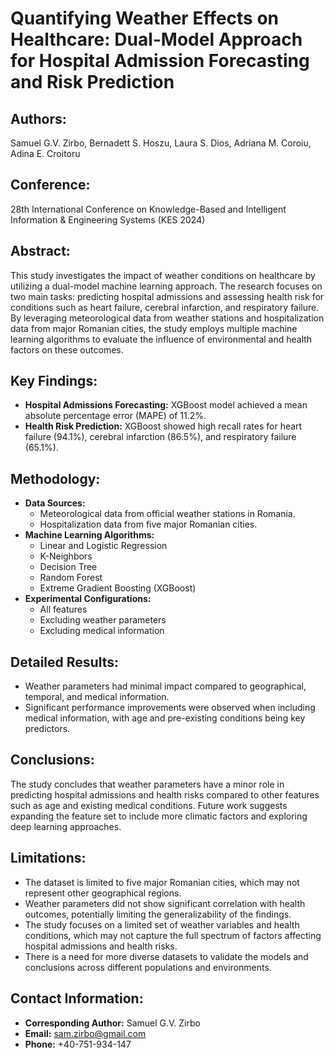 # Quantifying Weather Effects on Healthcare: Dual-Model Approach for Hospital Admission Forecasting and Risk Prediction

## Authors:

Samuel G.V. Zirbo, Bernadett S. Hoszu, Laura S. Dios, Adriana M. Coroiu, Adina E. Croitoru

## Conference:

28th International Conference on Knowledge-Based and Intelligent Information & Engineering Systems (KES 2024)

## Abstract:

This study investigates the impact of weather conditions on healthcare by utilizing a dual-model machine learning approach. The research focuses on two main tasks: predicting hospital admissions and assessing health risk for conditions such as heart failure, cerebral infarction, and respiratory failure. By leveraging meteorological data from weather stations and hospitalization data from major Romanian cities, the study employs multiple machine learning algorithms to evaluate the influence of environmental and health factors on these outcomes.

## Key Findings:

- **Hospital Admissions Forecasting:** XGBoost model achieved a mean absolute percentage error (MAPE) of 11.2%.
- **Health Risk Prediction:** XGBoost showed high recall rates for heart failure (94.1%), cerebral infarction (86.5%), and respiratory failure (65.1%).

## Methodology:

- **Data Sources:**
    - Meteorological data from official weather stations in Romania.
    - Hospitalization data from five major Romanian cities.
- **Machine Learning Algorithms:**
    - Linear and Logistic Regression
    - K-Neighbors
    - Decision Tree
    - Random Forest
    - Extreme Gradient Boosting (XGBoost)
- **Experimental Configurations:**
    - All features
    - Excluding weather parameters
    - Excluding medical information

## Detailed Results:

- Weather parameters had minimal impact compared to geographical, temporal, and medical information.
- Significant performance improvements were observed when including medical information, with age and pre-existing conditions being key predictors.

## Conclusions:

The study concludes that weather parameters have a minor role in predicting hospital admissions and health risks compared to other features such as age and existing medical conditions. Future work suggests expanding the feature set to include more climatic factors and exploring deep learning approaches.

## Limitations:

- The dataset is limited to five major Romanian cities, which may not represent other geographical regions.
- Weather parameters did not show significant correlation with health outcomes, potentially limiting the generalizability of the findings.
- The study focuses on a limited set of weather variables and health conditions, which may not capture the full spectrum of factors affecting hospital admissions and health risks.
- There is a need for more diverse datasets to validate the models and conclusions across different populations and environments.

## Contact Information:

- **Corresponding Author:** Samuel G.V. Zirbo
- **Email:** sam.zirbo@gmail.com
- **Phone:** +40-751-934-147
